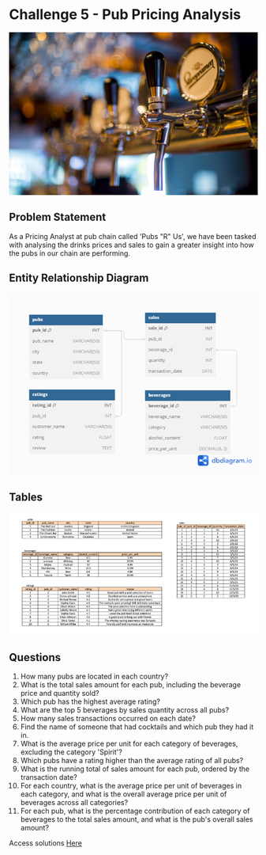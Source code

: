 # Challenge 5 - Pub Pricing Analysis

![alt text](./images/img.PNG)

## Problem Statement
As a Pricing Analyst at pub chain called 'Pubs "R" Us', we have been tasked with analysing the drinks prices and sales to gain a greater insight into how the pubs in our chain are performing.


## Entity Relationship Diagram

![alt text](./images/ERD.png)

## Tables
![alt text](./images/tables.PNG)

## Questions

1. How many pubs are located in each country?
2. What is the total sales amount for each pub, including the beverage price and quantity sold?
3. Which pub has the highest average rating?
4. What are the top 5 beverages by sales quantity across all pubs?
5. How many sales transactions occurred on each date?
6. Find the name of someone that had cocktails and which pub they had it in.
7. What is the average price per unit for each category of beverages, excluding the category 'Spirit'?
8. Which pubs have a rating higher than the average rating of all pubs?
9. What is the running total of sales amount for each pub, ordered by the transaction date?
10. For each country, what is the average price per unit of beverages in each category, and what is the overall average price per unit of beverages across all categories?
11. For each pub, what is the percentage contribution of each category of beverages to the total sales amount, and what is the pub's overall sales amount?
    
Access solutions [Here](./Challenge_5.sql)
